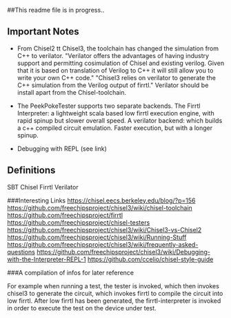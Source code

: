 ##This readme file is in progress..

## Important Notes

- From Chisel2 tt Chisel3, the toolchain has changed the simulation from C++ to verilator. "Verilator offers the advantages of having industry support and permitting cosimulation of Chisel and existing verilog.  Given that it is based on translation of Verilog to C++ it will still allow you to write your own C++ code." "Chisel3 relies on verilator to generate the C++ simulation from the Verilog output of firrtl." Verilator should be install apart from the Chisel-toolchain.

- The PeekPokeTester supports two separate backends. The Firrtl Interpreter: a lightweight scala based low firrtl execution engine, with rapid spinup but slower overall speed. A verilator backend: which builds a c++ compiled circuit emulation. Faster execution, but with a longer spinup.

- Debugging with REPL (see link)


## Definitions
SBT
Chisel
Firrtl
Verilator


###Interesting Links
https://chisel.eecs.berkeley.edu/blog/?p=156
https://github.com/freechipsproject/chisel3/wiki/chisel-toolchain
https://github.com/freechipsproject/firrtl
https://github.com/freechipsproject/chisel-testers
https://github.com/freechipsproject/chisel3/wiki/Chisel3-vs-Chisel2
https://github.com/freechipsproject/chisel3/wiki/Running-Stuff
https://github.com/freechipsproject/chisel3/wiki/frequently-asked-questions
https://github.com/freechipsproject/chisel3/wiki/Debugging-with-the-Interpreter-REPL-1
https://github.com/ccelio/chisel-style-guide



###A compilation of infos for later reference

For example when running a test, the tester is invoked, which then invokes chisel3 to generate the circuit, which invokes firrtl to compile the circuit into low firrtl. After low firrtl has been generated, the firrtl-interpreter is invoked in order to execute the test on the device under test.

